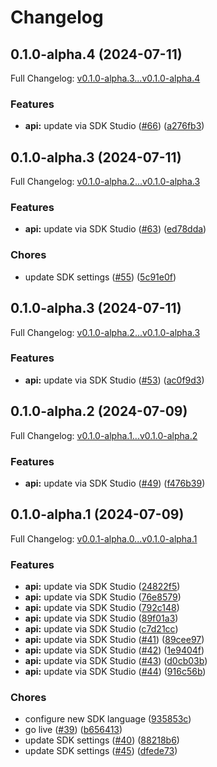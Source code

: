 # Changelog

## 0.1.0-alpha.4 (2024-07-11)

Full Changelog: [v0.1.0-alpha.3...v0.1.0-alpha.4](https://github.com/cyberapper/cadenza-lite-sdk-py/compare/v0.1.0-alpha.3...v0.1.0-alpha.4)

### Features

* **api:** update via SDK Studio ([#66](https://github.com/cyberapper/cadenza-lite-sdk-py/issues/66)) ([a276fb3](https://github.com/cyberapper/cadenza-lite-sdk-py/commit/a276fb394094e50c26068ea31b867110a6e1832d))

## 0.1.0-alpha.3 (2024-07-11)

Full Changelog: [v0.1.0-alpha.2...v0.1.0-alpha.3](https://github.com/cyberapper/cadenza-lite-sdk-py/compare/v0.1.0-alpha.2...v0.1.0-alpha.3)

### Features

* **api:** update via SDK Studio ([#63](https://github.com/cyberapper/cadenza-lite-sdk-py/issues/63)) ([ed78dda](https://github.com/cyberapper/cadenza-lite-sdk-py/commit/ed78ddaa06a9bae915abc236120bfcab9741c4da))


### Chores

* update SDK settings ([#55](https://github.com/cyberapper/cadenza-lite-sdk-py/issues/55)) ([5c91e0f](https://github.com/cyberapper/cadenza-lite-sdk-py/commit/5c91e0fd820f086f595ed751c8f1089482a9f56a))

## 0.1.0-alpha.3 (2024-07-11)

Full Changelog: [v0.1.0-alpha.2...v0.1.0-alpha.3](https://github.com/cyberapper/cadenza-lite-sdk-py/compare/v0.1.0-alpha.2...v0.1.0-alpha.3)

### Features

* **api:** update via SDK Studio ([#53](https://github.com/cyberapper/cadenza-lite-sdk-py/issues/53)) ([ac0f9d3](https://github.com/cyberapper/cadenza-lite-sdk-py/commit/ac0f9d3dd8efb6d292537b941665b6b19317691f))

## 0.1.0-alpha.2 (2024-07-09)

Full Changelog: [v0.1.0-alpha.1...v0.1.0-alpha.2](https://github.com/cyberapper/cadenza-lite-sdk-py/compare/v0.1.0-alpha.1...v0.1.0-alpha.2)

### Features

* **api:** update via SDK Studio ([#49](https://github.com/cyberapper/cadenza-lite-sdk-py/issues/49)) ([f476b39](https://github.com/cyberapper/cadenza-lite-sdk-py/commit/f476b39e3a3d40562cbd3108fa001b4c7da6d6bb))

## 0.1.0-alpha.1 (2024-07-09)

Full Changelog: [v0.0.1-alpha.0...v0.1.0-alpha.1](https://github.com/cyberapper/cadenza-lite-sdk-py/compare/v0.0.1-alpha.0...v0.1.0-alpha.1)

### Features

* **api:** update via SDK Studio ([24822f5](https://github.com/cyberapper/cadenza-lite-sdk-py/commit/24822f5085897b7e585ee9e55f54e16b4e30b050))
* **api:** update via SDK Studio ([76e8579](https://github.com/cyberapper/cadenza-lite-sdk-py/commit/76e85794d08c5446350936b751b3f8a8ad108e95))
* **api:** update via SDK Studio ([792c148](https://github.com/cyberapper/cadenza-lite-sdk-py/commit/792c148fdc93d6959c3e3e8ec98ae7aa00967936))
* **api:** update via SDK Studio ([89f01a3](https://github.com/cyberapper/cadenza-lite-sdk-py/commit/89f01a367a8b5c280929f66371ed86bf8730019d))
* **api:** update via SDK Studio ([c7d21cc](https://github.com/cyberapper/cadenza-lite-sdk-py/commit/c7d21cc7948393480c3524c8ac77e6ad17cbfd2b))
* **api:** update via SDK Studio ([#41](https://github.com/cyberapper/cadenza-lite-sdk-py/issues/41)) ([89cee97](https://github.com/cyberapper/cadenza-lite-sdk-py/commit/89cee974b239df4b70ea2f1e63c8584acdadb766))
* **api:** update via SDK Studio ([#42](https://github.com/cyberapper/cadenza-lite-sdk-py/issues/42)) ([1e9404f](https://github.com/cyberapper/cadenza-lite-sdk-py/commit/1e9404f6874224ed84bb91fad5625e5129949b86))
* **api:** update via SDK Studio ([#43](https://github.com/cyberapper/cadenza-lite-sdk-py/issues/43)) ([d0cb03b](https://github.com/cyberapper/cadenza-lite-sdk-py/commit/d0cb03bd862536cd9559a6cb0726c69274b0549b))
* **api:** update via SDK Studio ([#44](https://github.com/cyberapper/cadenza-lite-sdk-py/issues/44)) ([916c56b](https://github.com/cyberapper/cadenza-lite-sdk-py/commit/916c56b4bbe0a3872cecd7241181a4c5d46e5206))


### Chores

* configure new SDK language ([935853c](https://github.com/cyberapper/cadenza-lite-sdk-py/commit/935853c70ff995014db565bbbf1e1788f54b4340))
* go live ([#39](https://github.com/cyberapper/cadenza-lite-sdk-py/issues/39)) ([b656413](https://github.com/cyberapper/cadenza-lite-sdk-py/commit/b656413b30eb42d1a28f359a353429e81720fef0))
* update SDK settings ([#40](https://github.com/cyberapper/cadenza-lite-sdk-py/issues/40)) ([88218b6](https://github.com/cyberapper/cadenza-lite-sdk-py/commit/88218b6d501e24db8fd197fa16f3e1ad8e7d5901))
* update SDK settings ([#45](https://github.com/cyberapper/cadenza-lite-sdk-py/issues/45)) ([dfede73](https://github.com/cyberapper/cadenza-lite-sdk-py/commit/dfede73f6971e8ef05716aaa53c057ae6eb5b29d))
